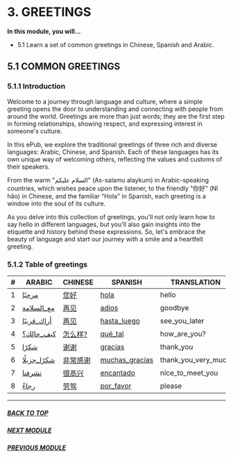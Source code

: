 # 3. GREETINGS

**In this module, you will...**

- 5.1 Learn a set of common greetings in Chinese, Spanish and Arabic.  

## 5.1 COMMON GREETINGS

### 5.1.1 Introduction

Welcome to a journey through language and culture, where a simple greeting opens the door to understanding and connecting with people from around the world. Greetings are more than just words; they are the first step in forming relationships, showing respect, and expressing interest in someone's culture.

In this ePub, we explore the traditional greetings of three rich and diverse languages: Arabic, Chinese, and Spanish. Each of these languages has its own unique way of welcoming others, reflecting the values and customs of their speakers.

From the warm "السلام عليكم" (As-salamu alaykum) in Arabic-speaking countries, which wishes peace upon the listener, to the friendly "你好" (Nǐ hǎo) in Chinese, and the familiar "Hola" in Spanish, each greeting is a window into the soul of its culture.

As you delve into this collection of greetings, you'll not only learn how to say hello in different languages, but you'll also gain insights into the etiquette and history behind these expressions. So, let's embrace the beauty of language and start our journey with a smile and a heartfelt greeting.

### 5.1.2 Table of greetings

 | # | ARABIC | CHINESE | SPANISH | TRANSLATION |
|---|--------|---------|---------|-------------|
| 1 | [مرحبًا](http://cosmozonas.github.io/03-M.GREETINGS/sounds/ARABIC/1.mp3) | [您好](http://cosmozonas.github.io/03-M.GREETINGS/sounds/CHINESE/1.mp3) | [hola](http://cosmozonas.github.io/03-M.GREETINGS/sounds/SPANISH/1.mp3) | hello |
| 2 | [مع_السلامة](http://cosmozonas.github.io/03-M.GREETINGS/sounds/ARABIC/2.mp3) | [再见](http://cosmozonas.github.io/03-M.GREETINGS/sounds/CHINESE/2.mp3) | [adios](http://cosmozonas.github.io/03-M.GREETINGS/sounds/SPANISH/2.mp3) | goodbye |
| 3 | [أراك_قريبًا](http://cosmozonas.github.io/03-M.GREETINGS/sounds/ARABIC/3.mp3) | [再见](http://cosmozonas.github.io/03-M.GREETINGS/sounds/CHINESE/2.mp3) | [hasta_luego](http://cosmozonas.github.io/03-M.GREETINGS/sounds/SPANISH/3.mp3) | see_you_later |
| 4 | [كيف_حالك؟](http://cosmozonas.github.io/03-M.GREETINGS/sounds/ARABIC/4.mp3) | [怎么样?](http://cosmozonas.github.io/03-M.GREETINGS/sounds/CHINESE/4.mp3) | [qué_tal](http://cosmozonas.github.io/03-M.GREETINGS/sounds/SPANISH/4.mp3) | how_are_you? |
| 5 | [شكرًا](http://cosmozonas.github.io/03-M.GREETINGS/sounds/ARABIC/5.mp3) | [谢谢](http://cosmozonas.github.io/03-M.GREETINGS/sounds/CHINESE/5.mp3) | [gracias](http://cosmozonas.github.io/03-M.GREETINGS/sounds/SPANISH/5.mp3) | thank_you |
| 6 | [شكرًا_جزيلًا](http://cosmozonas.github.io/03-M.GREETINGS/sounds/ARABIC/6.mp3) | [非常感谢](http://cosmozonas.github.io/03-M.GREETINGS/sounds/CHINESE/6.mp3) | [muchas_gracias](http://cosmozonas.github.io/03-M.GREETINGS/sounds/SPANISH/6.mp3) | thank_you_very_much |
| 7 | [تشرفنا](http://cosmozonas.github.io/03-M.GREETINGS/sounds/ARABIC/7.mp3) | [很高兴](http://cosmozonas.github.io/03-M.GREETINGS/sounds/CHINESE/7.mp3) | [encantado](http://cosmozonas.github.io/03-M.GREETINGS/sounds/SPANISH/7.mp3) | nice_to_meet_you |
| 8 | [رجاءً](http://cosmozonas.github.io/03-M.GREETINGS/sounds/ARABIC/8.mp3) | [劳驾](http://cosmozonas.github.io/03-M.GREETINGS/sounds/CHINESE/8.mp3) | [por_favor](http://cosmozonas.github.io/03-M.GREETINGS/sounds/SPANISH/8.mp3) | please | 

--------------------------------------------------------------------------------------
##### [BACK TO TOP](README.md)
##### [NEXT MODULE](/04-M.NON_VERBAL_LANGUAGE/)
##### [PREVIOUS MODULE](/02-M.LANGUAGE_CLASSIFICATIONS/)